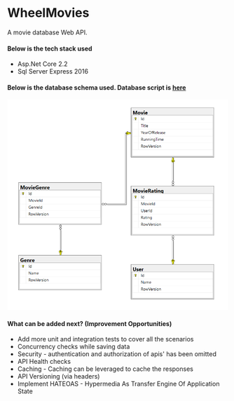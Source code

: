 # WheelMovies
A movie database Web API.

#### Below is the tech stack used
* Asp.Net Core 2.2
* Sql Server Express 2016

#### Below is the database schema used. Database script is [here](https://github.com/DeepakChoudhari/WheelMovies/blob/master/WheelMoviesDbScript.sql)
![WheelMovies databse schema](https://github.com/DeepakChoudhari/WheelMovies/blob/master/db_schema.png)

#### What can be added next? (Improvement Opportunities)
* Add more unit and integration tests to cover all the scenarios
* Concurrency checks while saving data
* Security - authentication and authorization of apis' has been omitted
* API Health checks
* Caching - Caching can be leveraged to cache the responses
* API Versioning (via headers)
* Implement HATEOAS - Hypermedia As Transfer Engine Of Application State